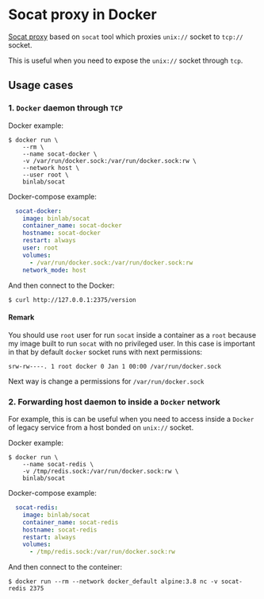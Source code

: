 # Socat proxy in Docker

[Socat proxy](https://hub.docker.com/r/binlab/socat) based on `socat`
tool which proxies `unix://` socket to `tcp://` socket.

This is useful when you need to expose the `unix://` socket through
`tcp`.

## Usage cases

### 1. `Docker` daemon through `TCP`

Docker example:

```shell
$ docker run \
    --rm \
    --name socat-docker \
    -v /var/run/docker.sock:/var/run/docker.sock:rw \
    --network host \
    --user root \
    binlab/socat
```

Docker-compose example:

```yaml
  socat-docker:
    image: binlab/socat
    container_name: socat-docker
    hostname: socat-docker
    restart: always
    user: root
    volumes:
      - /var/run/docker.sock:/var/run/docker.sock:rw
    network_mode: host
```

And then connect to the Docker:

```shell
$ curl http://127.0.0.1:2375/version
```

#### Remark

You should use `root` user for run `socat` inside a container as a
`root` because my image built to run `socat` with no privileged user.
In this case is important in that by default `docker` socket runs
with next permissions:

```shell
srw-rw----. 1 root docker 0 Jan 1 00:00 /var/run/docker.sock
```

Next way is change a permissions for `/var/run/docker.sock`

### 2. Forwarding host daemon to inside a `Docker` network

For example, this is can be useful when you need to access inside a
`Docker` of legacy service from a host bonded on `unix://` socket.

Docker example:

```shell
$ docker run \
    --name socat-redis \
    -v /tmp/redis.sock:/var/run/docker.sock:rw \
    binlab/socat
```

Docker-compose example:

```yaml
  socat-redis:
    image: binlab/socat
    container_name: socat-redis
    hostname: socat-redis
    restart: always
    volumes:
      - /tmp/redis.sock:/var/run/docker.sock:rw
```

And then connect to the conteiner:

```shell
$ docker run --rm --network docker_default alpine:3.8 nc -v socat-redis 2375
```
